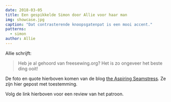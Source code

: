 ```yaml
---
date: 2018-03-05
title: Een gespikkelde Simon door Allie voor haar man
img: showcase.jpg
caption: "Dat contrasterende knoopsgatenpat is een mooi accent."
patterns:
  - simon
author: Allie
---
```


Allie schrijft:

> Heb je al gehoord van freesewing.org? Het is zo ongeveer het beste ding ooit!

De foto en quote hierboven komen van de blog [the Aspiring Seamstress](https://theaspiringseamstress.wordpress.com/2018/03/01/freesewing-org-simon/). Ze zijn hier gepost met toestemming.

Volg de link hierboven voor een review van het patroon.